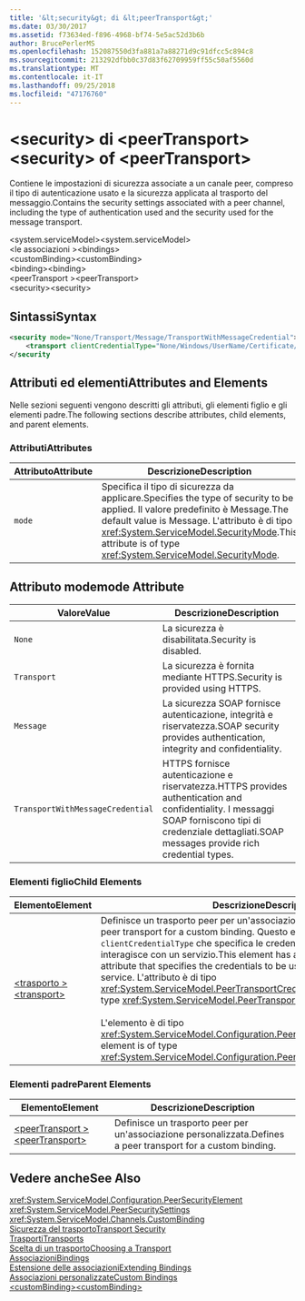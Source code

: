 ```yaml
---
title: '&lt;security&gt; di &lt;peerTransport&gt;'
ms.date: 03/30/2017
ms.assetid: f73634ed-f896-4968-bf74-5e5ac52d3b6b
author: BrucePerlerMS
ms.openlocfilehash: 152087550d3fa881a7a88271d9c91dfcc5c894c8
ms.sourcegitcommit: 213292dfbb0c37d83f62709959ff55c50af5560d
ms.translationtype: MT
ms.contentlocale: it-IT
ms.lasthandoff: 09/25/2018
ms.locfileid: "47176760"
---
```

# <a name="ltsecuritygt-of-ltpeertransportgt"></a><span data-ttu-id="1439a-102">&lt;security&gt; di &lt;peerTransport&gt;</span><span class="sxs-lookup"><span data-stu-id="1439a-102">&lt;security&gt; of &lt;peerTransport&gt;</span></span>
<span data-ttu-id="1439a-103">Contiene le impostazioni di sicurezza associate a un canale peer, compreso il tipo di autenticazione usato e la sicurezza applicata al trasporto del messaggio.</span><span class="sxs-lookup"><span data-stu-id="1439a-103">Contains the security settings associated with a peer channel, including the type of authentication used and the security used for the message transport.</span></span>  
  
 <span data-ttu-id="1439a-104">\<system.serviceModel></span><span class="sxs-lookup"><span data-stu-id="1439a-104">\<system.serviceModel></span></span>  
<span data-ttu-id="1439a-105">\<le associazioni ></span><span class="sxs-lookup"><span data-stu-id="1439a-105">\<bindings></span></span>  
<span data-ttu-id="1439a-106">\<customBinding></span><span class="sxs-lookup"><span data-stu-id="1439a-106">\<customBinding></span></span>  
<span data-ttu-id="1439a-107">\<binding></span><span class="sxs-lookup"><span data-stu-id="1439a-107">\<binding></span></span>  
<span data-ttu-id="1439a-108">\<peerTransport ></span><span class="sxs-lookup"><span data-stu-id="1439a-108">\<peerTransport></span></span>  
<span data-ttu-id="1439a-109">\<security></span><span class="sxs-lookup"><span data-stu-id="1439a-109">\<security></span></span>  
  
## <a name="syntax"></a><span data-ttu-id="1439a-110">Sintassi</span><span class="sxs-lookup"><span data-stu-id="1439a-110">Syntax</span></span>  
  
```xml  
<security mode="None/Transport/Message/TransportWithMessageCredential">  
    <transport clientCredentialType="None/Windows/UserName/Certificate/CardSpace" />  
</security  
```  
  
## <a name="attributes-and-elements"></a><span data-ttu-id="1439a-111">Attributi ed elementi</span><span class="sxs-lookup"><span data-stu-id="1439a-111">Attributes and Elements</span></span>  
 <span data-ttu-id="1439a-112">Nelle sezioni seguenti vengono descritti gli attributi, gli elementi figlio e gli elementi padre.</span><span class="sxs-lookup"><span data-stu-id="1439a-112">The following sections describe attributes, child elements, and parent elements.</span></span>  
  
### <a name="attributes"></a><span data-ttu-id="1439a-113">Attributi</span><span class="sxs-lookup"><span data-stu-id="1439a-113">Attributes</span></span>  
  
|<span data-ttu-id="1439a-114">Attributo</span><span class="sxs-lookup"><span data-stu-id="1439a-114">Attribute</span></span>|<span data-ttu-id="1439a-115">Descrizione</span><span class="sxs-lookup"><span data-stu-id="1439a-115">Description</span></span>|  
|---------------|-----------------|  
|`mode`|<span data-ttu-id="1439a-116">Specifica il tipo di sicurezza da applicare.</span><span class="sxs-lookup"><span data-stu-id="1439a-116">Specifies the type of security to be applied.</span></span> <span data-ttu-id="1439a-117">Il valore predefinito è Message.</span><span class="sxs-lookup"><span data-stu-id="1439a-117">The default value is Message.</span></span> <span data-ttu-id="1439a-118">L'attributo è di tipo <xref:System.ServiceModel.SecurityMode>.</span><span class="sxs-lookup"><span data-stu-id="1439a-118">This attribute is of type <xref:System.ServiceModel.SecurityMode>.</span></span>|  
  
## <a name="mode-attribute"></a><span data-ttu-id="1439a-119">Attributo mode</span><span class="sxs-lookup"><span data-stu-id="1439a-119">mode Attribute</span></span>  
  
|<span data-ttu-id="1439a-120">Valore</span><span class="sxs-lookup"><span data-stu-id="1439a-120">Value</span></span>|<span data-ttu-id="1439a-121">Descrizione</span><span class="sxs-lookup"><span data-stu-id="1439a-121">Description</span></span>|  
|-----------|-----------------|  
|`None`|<span data-ttu-id="1439a-122">La sicurezza è disabilitata.</span><span class="sxs-lookup"><span data-stu-id="1439a-122">Security is disabled.</span></span>|  
|`Transport`|<span data-ttu-id="1439a-123">La sicurezza è fornita mediante HTTPS.</span><span class="sxs-lookup"><span data-stu-id="1439a-123">Security is provided using HTTPS.</span></span>|  
|`Message`|<span data-ttu-id="1439a-124">La sicurezza SOAP fornisce autenticazione, integrità e riservatezza.</span><span class="sxs-lookup"><span data-stu-id="1439a-124">SOAP security provides authentication, integrity and confidentiality.</span></span>|  
|`TransportWithMessageCredential`|<span data-ttu-id="1439a-125">HTTPS fornisce autenticazione e riservatezza.</span><span class="sxs-lookup"><span data-stu-id="1439a-125">HTTPS provides authentication and confidentiality.</span></span> <span data-ttu-id="1439a-126">I messaggi SOAP forniscono tipi di credenziale dettagliati.</span><span class="sxs-lookup"><span data-stu-id="1439a-126">SOAP messages provide rich credential types.</span></span>|  
  
### <a name="child-elements"></a><span data-ttu-id="1439a-127">Elementi figlio</span><span class="sxs-lookup"><span data-stu-id="1439a-127">Child Elements</span></span>  
  
|<span data-ttu-id="1439a-128">Elemento</span><span class="sxs-lookup"><span data-stu-id="1439a-128">Element</span></span>|<span data-ttu-id="1439a-129">Descrizione</span><span class="sxs-lookup"><span data-stu-id="1439a-129">Description</span></span>|  
|-------------|-----------------|  
|[<span data-ttu-id="1439a-130">\<trasporto ></span><span class="sxs-lookup"><span data-stu-id="1439a-130">\<transport></span></span>](../../../../../docs/framework/configure-apps/file-schema/wcf/transport-of-peertransport.md)|<span data-ttu-id="1439a-131">Definisce un trasporto peer per un'associazione personalizzata.</span><span class="sxs-lookup"><span data-stu-id="1439a-131">Defines a peer transport for a custom binding.</span></span> <span data-ttu-id="1439a-132">Questo elemento presenta un attributo `clientCredentialType` che specifica le credenziali da usare quando si interagisce con un servizio.</span><span class="sxs-lookup"><span data-stu-id="1439a-132">This element has a `clientCredentialType` attribute that specifies the credentials to be used when interacting with a service.</span></span> <span data-ttu-id="1439a-133">L'attributo è di tipo <xref:System.ServiceModel.PeerTransportCredentialType>.</span><span class="sxs-lookup"><span data-stu-id="1439a-133">This attribute is of type <xref:System.ServiceModel.PeerTransportCredentialType>.</span></span><br /><br /> <span data-ttu-id="1439a-134">L'elemento è di tipo <xref:System.ServiceModel.Configuration.PeerTransportSecurityElement>.</span><span class="sxs-lookup"><span data-stu-id="1439a-134">This element is of type <xref:System.ServiceModel.Configuration.PeerTransportSecurityElement>.</span></span>|  
  
### <a name="parent-elements"></a><span data-ttu-id="1439a-135">Elementi padre</span><span class="sxs-lookup"><span data-stu-id="1439a-135">Parent Elements</span></span>  
  
|<span data-ttu-id="1439a-136">Elemento</span><span class="sxs-lookup"><span data-stu-id="1439a-136">Element</span></span>|<span data-ttu-id="1439a-137">Descrizione</span><span class="sxs-lookup"><span data-stu-id="1439a-137">Description</span></span>|  
|-------------|-----------------|  
|[<span data-ttu-id="1439a-138">\<peerTransport ></span><span class="sxs-lookup"><span data-stu-id="1439a-138">\<peerTransport></span></span>](../../../../../docs/framework/configure-apps/file-schema/wcf/peertransport.md)|<span data-ttu-id="1439a-139">Definisce un trasporto peer per un'associazione personalizzata.</span><span class="sxs-lookup"><span data-stu-id="1439a-139">Defines a peer transport for a custom binding.</span></span>|  
  
## <a name="see-also"></a><span data-ttu-id="1439a-140">Vedere anche</span><span class="sxs-lookup"><span data-stu-id="1439a-140">See Also</span></span>  
 <xref:System.ServiceModel.Configuration.PeerSecurityElement>  
 <xref:System.ServiceModel.PeerSecuritySettings>  
 <xref:System.ServiceModel.Channels.CustomBinding>  
 [<span data-ttu-id="1439a-141">Sicurezza del trasporto</span><span class="sxs-lookup"><span data-stu-id="1439a-141">Transport Security</span></span>](../../../../../docs/framework/wcf/feature-details/transport-security.md)  
 [<span data-ttu-id="1439a-142">Trasporti</span><span class="sxs-lookup"><span data-stu-id="1439a-142">Transports</span></span>](../../../../../docs/framework/wcf/feature-details/transports.md)  
 [<span data-ttu-id="1439a-143">Scelta di un trasporto</span><span class="sxs-lookup"><span data-stu-id="1439a-143">Choosing a Transport</span></span>](../../../../../docs/framework/wcf/feature-details/choosing-a-transport.md)  
 [<span data-ttu-id="1439a-144">Associazioni</span><span class="sxs-lookup"><span data-stu-id="1439a-144">Bindings</span></span>](../../../../../docs/framework/wcf/bindings.md)  
 [<span data-ttu-id="1439a-145">Estensione delle associazioni</span><span class="sxs-lookup"><span data-stu-id="1439a-145">Extending Bindings</span></span>](../../../../../docs/framework/wcf/extending/extending-bindings.md)  
 [<span data-ttu-id="1439a-146">Associazioni personalizzate</span><span class="sxs-lookup"><span data-stu-id="1439a-146">Custom Bindings</span></span>](../../../../../docs/framework/wcf/extending/custom-bindings.md)  
 [<span data-ttu-id="1439a-147">\<customBinding></span><span class="sxs-lookup"><span data-stu-id="1439a-147">\<customBinding></span></span>](../../../../../docs/framework/configure-apps/file-schema/wcf/custombinding.md)
